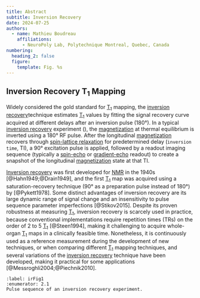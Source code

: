 ```yaml
---
title: Abstract
subtitle: Inversion Recovery
date: 2024-07-25
authors:
  - name: Mathieu Boudreau
    affiliations:
      - NeuroPoly Lab, Polytechnique Montreal, Quebec, Canada
numbering:
  heading_2: false
  figure:
    template: Fig. %s
---
```


## Inversion Recovery T<sub>1</sub> Mapping

Widely considered the gold standard for [T<sub>1</sub>](wiki:Spin–lattice_relaxation) mapping, the [inversion recovery](wiki:Inversion_recovery)technique estimates [T<sub>1</sub>](wiki:Spin–lattice_relaxation) values by fitting the signal recovery curve acquired at different delays after an inversion pulse (180°). In a typical [inversion recovery](wiki:Inversion_recovery) experiment ([](#irFig1)), the [magnetization](wiki:Magnetization) at thermal equilibrium is inverted using a 180° RF pulse. After the longitudinal [magnetization](wiki:Magnetization) recovers through [spin-lattice relaxation](wiki:Spin–lattice_relaxation) for predetermined delay (`inversion time`, TI), a 90° excitation pulse is applied, followed by a readout imaging sequence (typically a [spin-echo](wiki:Spin_echo) or [gradient-echo](wiki:MRI_pulse_sequence#Gradient_echo) readout) to create a snapshot of the longitudinal [magnetization](wiki:Magnetization) state at that TI.

[Inversion recovery](wiki:Inversion_recovery) was first developed for [NMR](wiki:Nuclear_magnetic_resonance) in the 1940s [@Hahn1949;@Drain1949], and the first [T<sub>1</sub>](wiki:Spin–lattice_relaxation) map was acquired using a saturation-recovery technique (90° as a preparation pulse instead of 180°) by [@Pykett1978]. Some distinct advantages of inversion recovery are its large dynamic range of signal change and an insensitivity to pulse sequence parameter imperfections [@Stikov2015]. Despite its proven robustness at measuring [T<sub>1</sub>](wiki:Spin–lattice_relaxation), inversion recovery is scarcely used in practice, because conventional implementations require repetition times (TRs) on the order of 2 to 5 [T<sub>1</sub>](wiki:Spin–lattice_relaxation) [@Steen1994], making it challenging to acquire whole-organ [T<sub>1</sub>](wiki:Spin–lattice_relaxation) maps in a clinically feasible time. Nonetheless, it is continuously used as a reference measurement during the development of new techniques, or when comparing different [T<sub>1</sub>](wiki:Spin–lattice_relaxation) mapping techniques, and several variations of the [inversion recovery](wiki:Inversion_recovery) technique have been developed, making it practical for some applications [@Messroghli2004;@Piechnik2010].

```{figure} img/ir_pulsesequences.svg
:label: irFig1
:enumerator: 2.1  
Pulse sequence of an inversion recovery experiment.
```